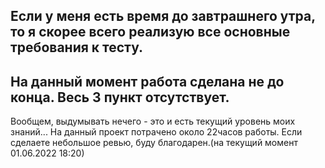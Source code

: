 Если у меня есть время до завтрашнего утра, то я скорее всего реализую все основные требования к тесту.
---
На данный момент работа сделана не до конца. Весь 3 пункт отсутствует.
--
Вообщем, выдумывать нечего - это и есть текущий уровень моих знаний... На данный проект потрачено около 22часов работы. Если сделаете небольшое ревью, буду благодарен.(на текущий момент 01.06.2022 18:20)
